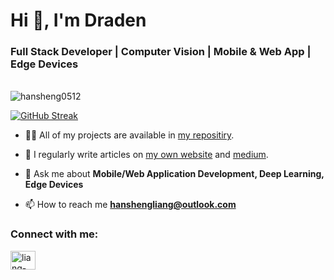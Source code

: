 <h1 align="left">Hi 👋, I'm Draden</h1>
<h3 align="left">Full Stack Developer | Computer Vision | Mobile & Web App | Edge Devices</h3>
<br />
<img align="left" src="https://github-readme-stats.vercel.app/api?username=hansheng0512&show_icons=true&locale=en" alt="hansheng0512" />
<br />


[![GitHub Streak](http://github-readme-streak-stats.herokuapp.com?user=hansheng0512&sideLabels=0071DD&border=DD2727&stroke=040052&fire=0F228A&currStreakLabel=0071DD&dates=000000&ring=0B00F3)](https://git.io/streak-stats)

- 👨‍💻 All of my projects are available in [my repositiry](https://github.com/hansheng0512).

- 📝 I regularly write articles on [my own website](https://hanshengliang.com/blog) and [medium](https://hansheng0512.medium.com/).

- 💬 Ask me about **Mobile/Web Application Development, Deep Learning, Edge Devices**

- 📫 How to reach me **hanshengliang@outlook.com**

<h3 align="left">Connect with me:</h3>
<p align="left">
<a href="https://linkedin.com/in/liang-han-sheng" target="blank"><img align="center" src="https://raw.githubusercontent.com/rahuldkjain/github-profile-readme-generator/master/src/images/icons/Social/linked-in-alt.svg" alt="liang-han-sheng" height="30" width="40" /></a>
</p>
